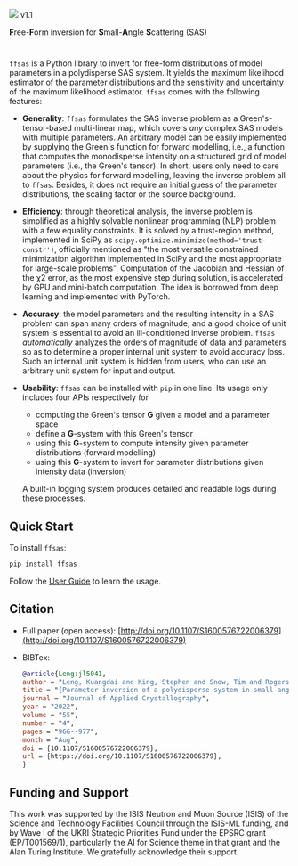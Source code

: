 <img src="https://render.githubusercontent.com/render/math?math={\color{BurntOrange}\Huge\textbf{F}}\!{\color{RedOrange}\Huge\textbf{F}}{\color{BrickRed}\Huge\mathbf{S\!A\!S}}">   v1.1

**F**ree-**F**orm inversion for **S**mall-**A**ngle **S**cattering (SAS)

#

`ffsas` is a Python library to invert for free-form distributions of model 
parameters in a polydisperse SAS system. It yields the maximum likelihood 
estimator of the parameter distributions and the sensitivity and uncertainty 
of the maximum likelihood estimator. 
`ffsas` comes with the following features:


* **Generality**: `ffsas` formulates the SAS inverse problem as a 
Green's-tensor-based multi-linear map, which covers *any* complex SAS models with 
multiple parameters. An arbitrary model can be easily implemented by 
supplying the Green's function for forward modelling, i.e., a function 
that computes the monodisperse intensity on a structured grid of model parameters 
(i.e., the Green's tensor). In short, users only need to care about the 
physics for forward modelling, leaving the inverse problem all to `ffsas`.
Besides, it does not require an initial guess of the parameter
distributions, the scaling factor or the source background. 

* **Efficiency**: through theoretical analysis, the inverse problem is 
simplified as a highly solvable nonlinear programming (NLP) problem 
with a few equality constraints. It is solved by a trust-region method, 
implemented in SciPy as `scipy.optimize.minimize(method='trust-constr')`, 
officially mentioned as "the most versatile constrained minimization algorithm 
implemented in SciPy and the most appropriate for large-scale problems". 
Computation of the Jacobian and Hessian of the χ2 error, as the most expensive 
step during solution, is accelerated by GPU and mini-batch computation. 
The idea is borrowed from deep learning and implemented with PyTorch. 

* **Accuracy**: the model parameters and the resulting intensity in a SAS problem 
can span many orders of magnitude, and a good choice of unit system is essential 
to avoid an ill-conditioned inverse problem. `ffsas` *automatically* analyzes 
the orders of magnitude of data and parameters so as to determine a proper internal 
unit system to avoid accuracy loss. Such an internal unit system is hidden 
from users, who can use an arbitrary unit system for input and output.

* **Usability**: `ffsas` can be installed with `pip` in one line. Its usage only 
includes four APIs respectively for 
    - computing the Green's tensor **G** given a model and a parameter space
    - define a **G**-system with this Green's tensor
    - using this **G**-system to compute intensity given parameter 
    distributions (forward modelling)
    - using this **G**-system to invert for parameter distributions given 
    intensity data (inversion)
    
    A built-in logging system produces detailed and readable logs during these processes. 



## Quick Start

To install `ffsas`:

```bash
pip install ffsas
```

Follow the [User Guide](https://github.com/stfc-sciml/ffsas/blob/main/doc/USER-GUIDE.md) to learn the usage.


## Citation
* Full paper (open access): [http://doi.org/10.1107/S1600576722006379](http://doi.org/10.1107/S1600576722006379)

* BIBTex:
    ```bib
    @article{Leng:jl5041,
    author = "Leng, Kuangdai and King, Stephen and Snow, Tim and Rogers, Sarah and Markvardsen, Anders and Maheswaran, Satheesh and Thiyagalingam, Jeyan",
    title = "{Parameter inversion of a polydisperse system in small-angle scattering}",
    journal = "Journal of Applied Crystallography",
    year = "2022",
    volume = "55",
    number = "4",
    pages = "966--977",
    month = "Aug",
    doi = {10.1107/S1600576722006379},
    url = {https://doi.org/10.1107/S1600576722006379},
    }
    ```

## Funding and Support 
This work was supported by the ISIS Neutron and Muon Source (ISIS) of the Science and Technology Facilities Council through the ISIS-ML funding, and by Wave I of the UKRI Strategic Priorities Fund under the EPSRC grant (EP/T001569/1), particularly the AI for Science theme in that grant and the Alan Turing Institute. We gratefully acknowledge their support.

